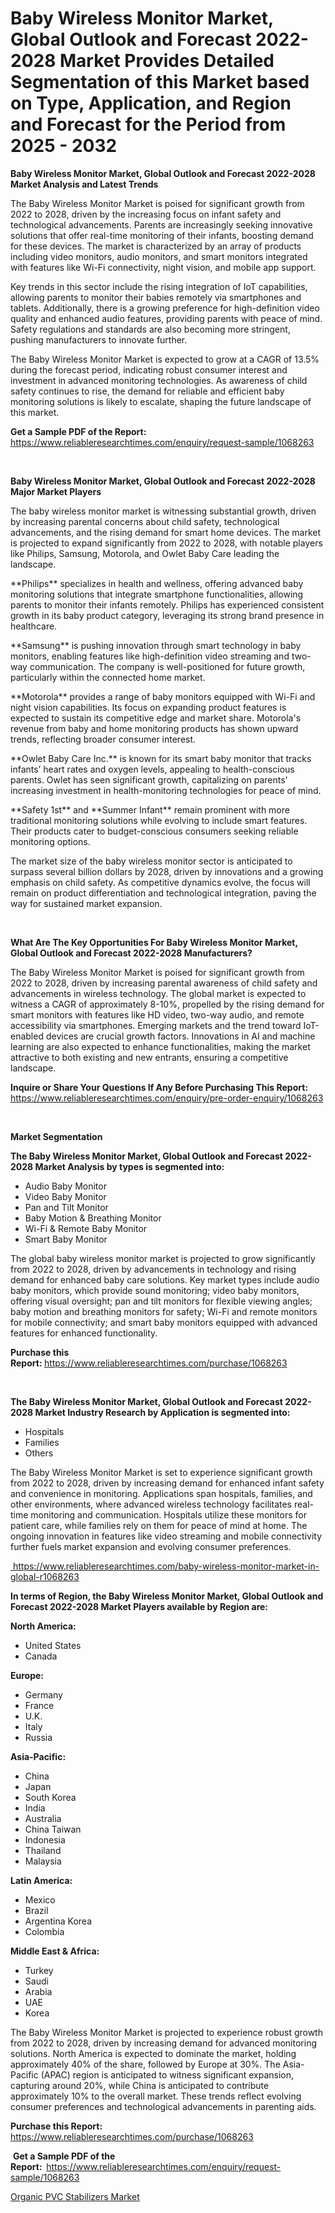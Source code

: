 <p><h1>Baby Wireless Monitor Market, Global Outlook and Forecast 2022-2028 Market Provides Detailed Segmentation of this Market based on Type, Application, and Region and Forecast for the Period from 2025 - 2032</h1></p><p><strong>Baby Wireless Monitor Market, Global Outlook and Forecast 2022-2028 Market Analysis and Latest Trends</strong></p>
<p><p>The Baby Wireless Monitor Market is poised for significant growth from 2022 to 2028, driven by the increasing focus on infant safety and technological advancements. Parents are increasingly seeking innovative solutions that offer real-time monitoring of their infants, boosting demand for these devices. The market is characterized by an array of products including video monitors, audio monitors, and smart monitors integrated with features like Wi-Fi connectivity, night vision, and mobile app support.</p><p>Key trends in this sector include the rising integration of IoT capabilities, allowing parents to monitor their babies remotely via smartphones and tablets. Additionally, there is a growing preference for high-definition video quality and enhanced audio features, providing parents with peace of mind. Safety regulations and standards are also becoming more stringent, pushing manufacturers to innovate further. </p><p>The Baby Wireless Monitor Market is expected to grow at a CAGR of 13.5% during the forecast period, indicating robust consumer interest and investment in advanced monitoring technologies. As awareness of child safety continues to rise, the demand for reliable and efficient baby monitoring solutions is likely to escalate, shaping the future landscape of this market.</p></p>
<p><strong>Get a Sample PDF of the Report:&nbsp;</strong> <a href="https://www.reliableresearchtimes.com/enquiry/request-sample/1068263?utm_campaign=2638&utm_medium=2&utm_source=Github&utm_content=ia&utm_term=21032025&utm_id=baby-wireless-monitor-market-global-outlook-and-forecast-2022-2028">https://www.reliableresearchtimes.com/enquiry/request-sample/1068263</a></p>
<p>&nbsp;</p>
<p><strong>Baby Wireless Monitor Market, Global Outlook and Forecast 2022-2028 Major Market Players</strong></p>
<p><p>The baby wireless monitor market is witnessing substantial growth, driven by increasing parental concerns about child safety, technological advancements, and the rising demand for smart home devices. The market is projected to expand significantly from 2022 to 2028, with notable players like Philips, Samsung, Motorola, and Owlet Baby Care leading the landscape.</p><p>**Philips** specializes in health and wellness, offering advanced baby monitoring solutions that integrate smartphone functionalities, allowing parents to monitor their infants remotely. Philips has experienced consistent growth in its baby product category, leveraging its strong brand presence in healthcare.</p><p>**Samsung** is pushing innovation through smart technology in baby monitors, enabling features like high-definition video streaming and two-way communication. The company is well-positioned for future growth, particularly within the connected home market.</p><p>**Motorola** provides a range of baby monitors equipped with Wi-Fi and night vision capabilities. Its focus on expanding product features is expected to sustain its competitive edge and market share. Motorola's revenue from baby and home monitoring products has shown upward trends, reflecting broader consumer interest.</p><p>**Owlet Baby Care Inc.** is known for its smart baby monitor that tracks infants’ heart rates and oxygen levels, appealing to health-conscious parents. Owlet has seen significant growth, capitalizing on parents' increasing investment in health-monitoring technologies for peace of mind.</p><p>**Safety 1st** and **Summer Infant** remain prominent with more traditional monitoring solutions while evolving to include smart features. Their products cater to budget-conscious consumers seeking reliable monitoring options.</p><p>The market size of the baby wireless monitor sector is anticipated to surpass several billion dollars by 2028, driven by innovations and a growing emphasis on child safety. As competitive dynamics evolve, the focus will remain on product differentiation and technological integration, paving the way for sustained market expansion.</p></p>
<p>&nbsp;</p>
<p><strong>What Are The Key Opportunities For Baby Wireless Monitor Market, Global Outlook and Forecast 2022-2028 Manufacturers?</strong></p>
<p><p>The Baby Wireless Monitor Market is poised for significant growth from 2022 to 2028, driven by increasing parental awareness of child safety and advancements in wireless technology. The global market is expected to witness a CAGR of approximately 8-10%, propelled by the rising demand for smart monitors with features like HD video, two-way audio, and remote accessibility via smartphones. Emerging markets and the trend toward IoT-enabled devices are crucial growth factors. Innovations in AI and machine learning are also expected to enhance functionalities, making the market attractive to both existing and new entrants, ensuring a competitive landscape.</p></p>
<p><strong>Inquire or Share Your Questions If Any Before Purchasing This Report:</strong> <a href="https://www.reliableresearchtimes.com/enquiry/pre-order-enquiry/1068263?utm_campaign=2638&utm_medium=2&utm_source=Github&utm_content=ia&utm_term=21032025&utm_id=baby-wireless-monitor-market-global-outlook-and-forecast-2022-2028">https://www.reliableresearchtimes.com/enquiry/pre-order-enquiry/1068263</a></p>
<p>&nbsp;</p>
<p><strong>Market Segmentation</strong></p>
<p><strong>The Baby Wireless Monitor Market, Global Outlook and Forecast 2022-2028 Market Analysis by types is segmented into:</strong></p>
<p><ul><li>Audio Baby Monitor</li><li>Video Baby Monitor</li><li>Pan and Tilt Monitor</li><li>Baby Motion & Breathing Monitor</li><li>Wi-Fi & Remote Baby Monitor</li><li>Smart Baby Monitor</li></ul></p>
<p><p>The global baby wireless monitor market is projected to grow significantly from 2022 to 2028, driven by advancements in technology and rising demand for enhanced baby care solutions. Key market types include audio baby monitors, which provide sound monitoring; video baby monitors, offering visual oversight; pan and tilt monitors for flexible viewing angles; baby motion and breathing monitors for safety; Wi-Fi and remote monitors for mobile connectivity; and smart baby monitors equipped with advanced features for enhanced functionality.</p></p>
<p><strong>Purchase this Report:&nbsp;</strong><a href="https://www.reliableresearchtimes.com/purchase/1068263?utm_campaign=2638&utm_medium=2&utm_source=Github&utm_content=ia&utm_term=21032025&utm_id=baby-wireless-monitor-market-global-outlook-and-forecast-2022-2028">https://www.reliableresearchtimes.com/purchase/1068263</a></p>
<p>&nbsp;</p>
<p><strong>The Baby Wireless Monitor Market, Global Outlook and Forecast 2022-2028 Market Industry Research by Application is segmented into:</strong></p>
<p><ul><li>Hospitals</li><li>Families</li><li>Others</li></ul></p>
<p><p>The Baby Wireless Monitor Market is set to experience significant growth from 2022 to 2028, driven by increasing demand for enhanced infant safety and convenience in monitoring. Applications span hospitals, families, and other environments, where advanced wireless technology facilitates real-time monitoring and communication. Hospitals utilize these monitors for patient care, while families rely on them for peace of mind at home. The ongoing innovation in features like video streaming and mobile connectivity further fuels market expansion and evolving consumer preferences.</p></p>
<p><a href="https://www.reliableresearchtimes.com/baby-wireless-monitor-market-in-global-r1068263?utm_campaign=2638&utm_medium=2&utm_source=Github&utm_content=ia&utm_term=21032025&utm_id=baby-wireless-monitor-market-global-outlook-and-forecast-2022-2028">&nbsp;https://www.reliableresearchtimes.com/baby-wireless-monitor-market-in-global-r1068263</a></p>
<p><strong>In terms of Region, the Baby Wireless Monitor Market, Global Outlook and Forecast 2022-2028 Market Players available by Region are:</strong></p>
<p>
    <p> <strong> North America: </strong>
        <ul>
            <li>United States</li>
            <li>Canada</li>
        </ul>
        </p> 
    <p> <strong> Europe: </strong>
        <ul>
            <li>Germany</li>
            <li>France</li>
            <li>U.K.</li>
            <li>Italy</li>
            <li>Russia</li>
        </ul>
        </p> 
    <p> <strong> Asia-Pacific: </strong>
        <ul>
            <li>China</li>
            <li>Japan</li>
            <li>South Korea</li>
            <li>India</li>
            <li>Australia</li>
            <li>China Taiwan</li>
            <li>Indonesia</li>
            <li>Thailand</li>
            <li>Malaysia</li>
        </ul>
        </p> 
    <p> <strong> Latin America: </strong>
        <ul>
            <li>Mexico</li>
            <li>Brazil</li>
            <li>Argentina Korea</li>
            <li>Colombia</li>
        </ul>
        </p> 
    <p> <strong> Middle East & Africa: </strong>
        <ul>
            <li>Turkey</li>
            <li>Saudi</li>
            <li>Arabia</li>
            <li>UAE</li>
            <li>Korea</li>
        </ul>
    </p>
    </p>
<p><p>The Baby Wireless Monitor Market is projected to experience robust growth from 2022 to 2028, driven by increasing demand for advanced monitoring solutions. North America is expected to dominate the market, holding approximately 40% of the share, followed by Europe at 30%. The Asia-Pacific (APAC) region is anticipated to witness significant expansion, capturing around 20%, while China is anticipated to contribute approximately 10% to the overall market. These trends reflect evolving consumer preferences and technological advancements in parenting aids.</p></p>
<p><strong>Purchase this Report: </strong><a href="https://www.reliableresearchtimes.com/purchase/1068263?utm_campaign=2638&utm_medium=2&utm_source=Github&utm_content=ia&utm_term=21032025&utm_id=baby-wireless-monitor-market-global-outlook-and-forecast-2022-2028">https://www.reliableresearchtimes.com/purchase/1068263</a></p>
<p>&nbsp;<strong>Get a Sample PDF of the Report:&nbsp;&nbsp;</strong><a href="https://www.reliableresearchtimes.com/enquiry/request-sample/1068263?utm_campaign=2638&utm_medium=2&utm_source=Github&utm_content=ia&utm_term=21032025&utm_id=baby-wireless-monitor-market-global-outlook-and-forecast-2022-2028">https://www.reliableresearchtimes.com/enquiry/request-sample/1068263</a></p>
<p><strong></strong></p>
<p><p><a href="https://github.com/salkidtodo/Market-Research-Report-List-1/blob/main/organic-pvc-stabilizers-market.md?utm_campaign=2638&utm_medium=2&utm_source=Github&utm_content=ia&utm_term=21032025&utm_id=baby-wireless-monitor-market-global-outlook-and-forecast-2022-2028">Organic PVC Stabilizers Market</a></p></p>